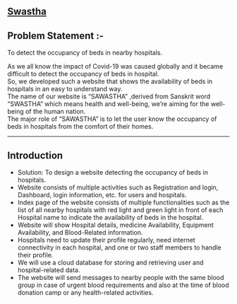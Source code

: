 ## [Swastha](https://github.com/sakshimunde18/Swastha/tree/main/SWASTHA)

## Problem Statement :-<br>
To detect the occupancy of beds in nearby hospitals.<br>
 
As we all know the impact of Covid-19 was caused globally and it became difficult to  detect the occupancy of beds in hospital.<br> 
So, we developed such a website that shows the availability of beds in hospitals in an easy to understand way.<br>
The name of our website is “SAWASTHA” ,derived from Sanskrit word “SWASTHA” which means health and well-being, we’re aiming for the well-being of the human nation.<br>
The major role of “SAWASTHA” is to let the user know the occupancy of beds in hospitals from the comfort of their homes.

<hr>

## Introduction

- Solution: To design a website detecting the occupancy of beds in hospitals. 
- Website consists of multiple activities such as Registration and login, Dashboard, login information, etc. for users and hospitals.
- Index page of the website consists of multiple functionalities such as the list of all nearby hospitals with red light and green light in front of each Hospital name to indicate the availability of beds in the hospital.
- Website will show Hospital details, medicine Availability, Equipment Availability, and Blood-Related information.  
- Hospitals need to update their profile regularly, need internet connectivity in each hospital, and one or two staff members to handle their profile.
- We will use a cloud database for storing and retrieving user and hospital-related data.
- The website will send messages to nearby people with the same blood group in case of urgent blood requirements and also at the time of blood donation camp or any health-related activities.  






